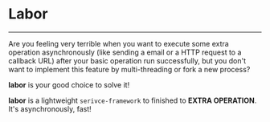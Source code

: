 # Labor
---

Are you feeling very terrible when you want to execute some extra operation asynchronously
(like sending a email or a HTTP request to a callback URL) after your basic operation run successfully,
but you don't want to implement this feature by multi-threading or fork a new process?

**labor** is your good choice to solve it!

**labor** is a lightweight `serivce-framework` to finished to **EXTRA OPERATION**. It's asynchronously,
fast!
